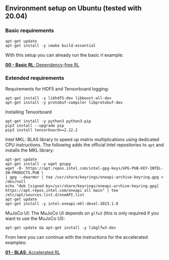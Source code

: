 ## Environment setup on Ubuntu (tested with 20.04)
### Basic requirements
```
apt-get update
apt-get install -y cmake build-essential
```
With this setup you can already run the basic rl example:

[__00 - Basic RL__: Dependency-free RL](../examples/00_BASIC_RL.MD)

### Extended requirements
Requirements for HDF5 and Tensorboard logging:
```
apt-get install -y libhdf5-dev libboost-all-dev
apt-get install -y protobuf-compiler libprotobuf-dev
```
Installing Tensorboard
```
apt-get install -y python3 python3-pip
pip3 install --upgrade pip
pip3 install tensorboard==2.12.2
```

Intel MKL: BLAS library to speed up matrix multiplications using dedicated CPU instructions. The following adds the official Intel repositories to `apt` and installs the MKL library:
```
apt-get update
apt-get install -y wget gnupg
wget -O- https://apt.repos.intel.com/intel-gpg-keys/GPG-PUB-KEY-INTEL-SW-PRODUCTS.PUB \
| gpg --dearmor | tee /usr/share/keyrings/oneapi-archive-keyring.gpg > /dev/null
echo "deb [signed-by=/usr/share/keyrings/oneapi-archive-keyring.gpg] https://apt.repos.intel.com/oneapi all main" | tee /etc/apt/sources.list.d/oneAPI.list
apt-get update
apt-get install -y intel-oneapi-mkl-devel-2023.1.0
```

MuJoCo UI: The MuJoCo UI depends on `glfw3` (this is only required if you want to use the MuJoCo UI):
```
apt-get update && apt-get install -y libglfw3-dev
```

From here you can continue with the instructions for the accelerated examples:

[__01 - BLAS__: Accelerated RL](../examples/01_BLAS.MD)
